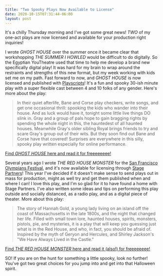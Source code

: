 ```yaml
---
title: "Two Spooky Plays Now Available to License"
date: 2020-10-15T07:31:44-06:00
layout: post
---
```


It's a chilly Thursday morning and I've got some great news! *TWO* of my one-act plays are now licensed and available for your production right inquiries!

I wrote *GHOST HOUSE* over the summer once it became clear that workshopping *THE SUMMER I HOWLED* would be difficult to do digitally. So the Egyptian YouTheatre used that time to help me develop a brand new specifically digital play! It was hard for my brain to wrap around the restraints and strengths of this new format, but my week working with kids set me on my path. Fast forward to now, and *GHOST HOUSE* is now licensed and published with [Playscripts](https://www.playscripts.com/play/4701)! It's a fun and spooky 30-ish minute play with a super flexible cast between 4 and 10 folks of any gender. Here's more about the play:

>In their quiet afterlife, Bane and Corse play checkers, write songs, and get one occasional thrill: spooking the kids who wander into their house. And as luck would have it, tonight some little live things DO slink in. Gray and a group of pals hope to gain bragging rights by spending the whole night in this, the hauntedest of all haunted houses. Meanwhile Gray's older sibling Royal brings friends to try and scare Gray's group out of their wits. But they soon find out Bane and Corse have that covered! Surprises are everywhere in this silly, spooky play written especially for online performance.

[Find *GHOST HOUSE* here and read it for freeeeeeee!](https://www.playscripts.com/play/4701)

Several years ago I wrote *THE RED HOUSE MONSTER* for the [San Francisco Olympians Festival](http://sfolympians.com/), and it's now available for licensing through [Stage Partners](https://www.yourstagepartners.com/)! This year I've decided if it doesn't make sense to send plays out in mass for production, might as well try and get them published when and where I can! I love this play, and I'm so glad for it to have found a home with Stage Partners. I've also written some ideas and tips on performing this play outside and socially distanced, as a radio play, and as a digital piece of theater. More about this play:

>The story of Hannah Gold, a young lady living on an island off the coast of Massachusetts in the late 1800s, and the night that changed her life. Filled with small town lore, haunted houses, spirits, monsters, pistols, pie, and mysteries, it is a play that will keep you guessing just what is in the Red House, and who, in fact, you should be afraid of. Inspired by the myth of Geryon and Hercules, and Shirley Jackson's "We Have Always Lived in the Castle."

[Find *THE RED HOUSE MONSTER* here and read it (also!) for freeeeeeee!](https://www.yourstagepartners.com/products/the-red-house-monster)

SO! If you are on the hunt for something a little spooky, look no further! You've got two great choices for you jump into and get into that Halloween spirit.
